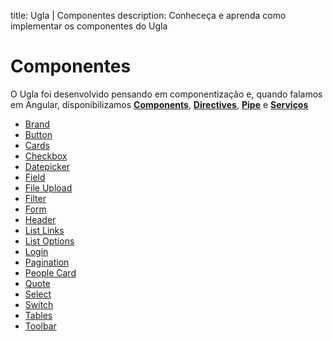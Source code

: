title: Ugla | Componentes
description: Conheceça e aprenda como implementar os componentes do Ugla

# Componentes
O Ugla foi desenvolvido pensando em componentização e, quando falamos em Angular, disponibilizamos [**Components**](https://angular.io/api/core/Component), [**Directives**](https://angular.io/api/core/Directive), [**Pipe**](https://angular.io/api/core/Pipe) e [**Serviços**](https://angular.io/api/core/Inject)

* [Brand](header/brand)
* [Button](button)
* [Cards](cards)
* [Checkbox](checkbox)
* [Datepicker](datepicker)
* [Field](field)
* [File Upload](fileupload)
* [Filter](filter)
* [Form](form)
* [Header](header)
* [List Links](listlinks)
* [List Options](listoptions)
* [Login](login)
* [Pagination](pagination)
* [People Card](header/peoplecard)
* [Quote](quote)
* [Select](select)
* [Switch](switch)
* [Tables](tables)
* [Toolbar](toolbar)
